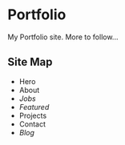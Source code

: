 # Portfolio

My Portfolio site. More to follow...

## Site Map

- Hero
- About
- _Jobs_
- _Featured_
- Projects
- Contact
- _Blog_
